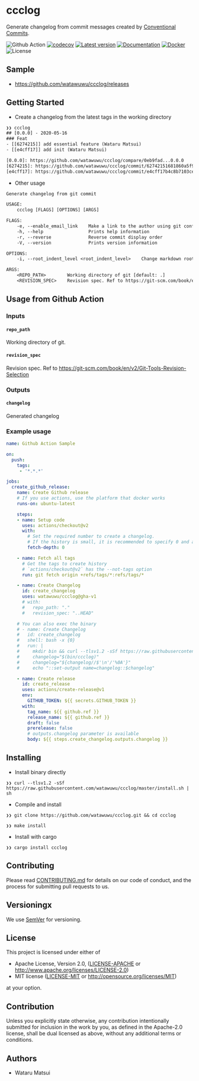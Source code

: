 # ccclog

Generate changelog from commit messages created by [Conventional Commits](https://www.conventionalcommits.org).

![Github Action](https://github.com/watawuwu/ccclog/workflows/Test/badge.svg?branch=master)
[![codecov](https://codecov.io/gh/watawuwu/ccclog/branch/master/graph/badge.svg)](https://codecov.io/gh/watawuwu/ccclog)
[![Latest version](https://img.shields.io/crates/v/ccclog.svg)](https://crates.io/crates/ccclog)
[![Documentation](https://docs.rs/ccclog/badge.svg)](https://docs.rs/crate/ccclog)
[![Docker](https://img.shields.io/docker/build/watawuwu/ccclog.svg)](https://cloud.docker.com/repository/docker/watawuwu/ccclog/)
![License](https://img.shields.io/crates/l/ccclog.svg)


## Sample
- https://github.com/watawuwu/ccclog/releases

## Getting Started

- Create a changelog from the latest tags in the working directory

```txt
❯❯ ccclog
## [0.0.0] - 2020-05-16
### Feat
- [[6274215]] add essential feature (Wataru Matsui)
- [[e4cff17]] add init (Wataru Matsui)

[0.0.0]: https://github.com/watawuwu/ccclog/compare/0eb9fad...0.0.0
[6274215]: https://github.com/watawuwu/ccclog/commit/62742151681860a5f9513510015035a8c0f6fdba
[e4cff17]: https://github.com/watawuwu/ccclog/commit/e4cff17b4c8b7103cea4e36eb34dd539937af4ba
```

- Other usage

```txt
Generate changelog from git commit

USAGE:
    ccclog [FLAGS] [OPTIONS] [ARGS]

FLAGS:
    -e, --enable_email_link    Make a link to the author using git config.email
    -h, --help                 Prints help information
    -r, --reverse              Reverse commit display order
    -V, --version              Prints version information

OPTIONS:
    -i, --root_indent_level <root_indent_level>    Change markdown root subject indent [default: 2]

ARGS:
    <REPO_PATH>        Working directory of git [default: .]
    <REVISION_SPEC>    Revision spec. Ref to https://git-scm.com/book/en/v2/Git-Tools-Revision-Selection
```

## Usage from Github Action

### Inputs

#### `repo_path`

Working directory of git.

#### `revision_spec`

Revision spec. Ref to https://git-scm.com/book/en/v2/Git-Tools-Revision-Selection

### Outputs

#### `changelog`

Generated changelog

### Example usage

``` yaml
name: Github Action Sample

on:
  push:
    tags:
     - '*.*.*'

jobs:
  create_github_release:
    name: Create Github release
    # If you use actions, use the platform that docker works
    runs-on: ubuntu-latest

    steps:
    - name: Setup code
      uses: actions/checkout@v2
      with:
        # Set the required number to create a changelog.
        # If the history is small, it is recommended to specify 0 and acquire all history.
        fetch-depth: 0

    - name: Fetch all tags
      # Get the tags to create history
      # `actions/checkout@v2` has the --not-tags option
      run: git fetch origin +refs/tags/*:refs/tags/*

    - name: Create Changelog
      id: create_changelog
      uses: watawuwu/ccclog@gha-v1
      # with:
      #   repo_path: "."
      #   revision_spec: "..HEAD"

    # You can also exec the binary
    # - name: Create Changelog
    #   id: create_changelog
    #   shell: bash -x {0}
    #   run: |
    #     mkdir bin && curl --tlsv1.2 -sSf https://raw.githubusercontent.com/watawuwu/ccclog/master/install.sh | sh -s -- --prefix ./
    #     changelog="$(bin/ccclog)"
    #     changelog="${changelog//$'\n'/'%0A'}"
    #     echo "::set-output name=changelog::$changelog"

    - name: Create release
      id: create_release
      uses: actions/create-release@v1
      env:
        GITHUB_TOKEN: ${{ secrets.GITHUB_TOKEN }}
      with:
        tag_name: ${{ github.ref }}
        release_name: ${{ github.ref }}
        draft: false
        prerelease: false
        # outputs.changelog parameter is available
        body: ${{ steps.create_changelog.outputs.changelog }}
```

## Installing

- Install binary directly

```
❯❯ curl --tlsv1.2 -sSf https://raw.githubusercontent.com/watawuwu/ccclog/master/install.sh | sh
```

- Compile and install

```
❯❯ git clone https://github.com/watawuwu/ccclog.git && cd ccclog

❯❯ make install
```

- Install with cargo

```
❯❯ cargo install ccclog
```

## Contributing

Please read [CONTRIBUTING.md](https://gist.github.com/PurpleBooth/b24679402957c63ec426) for details on our code of conduct, and the process for submitting pull requests to us.

## Versioningx

We use [SemVer](http://semver.org/) for versioning.

## License
This project is licensed under either of

- Apache License, Version 2.0, ([LICENSE-APACHE](LICENSE-APACHE) or http://www.apache.org/licenses/LICENSE-2.0)
- MIT license ([LICENSE-MIT](LICENSE-MIT) or http://opensource.org/licenses/MIT)

at your option.

## Contribution

Unless you explicitly state otherwise, any contribution intentionally submitted for inclusion in the work by you, as defined in the Apache-2.0 license, shall be dual licensed as above, without any additional terms or conditions.

## Authors

- Wataru Matsui

